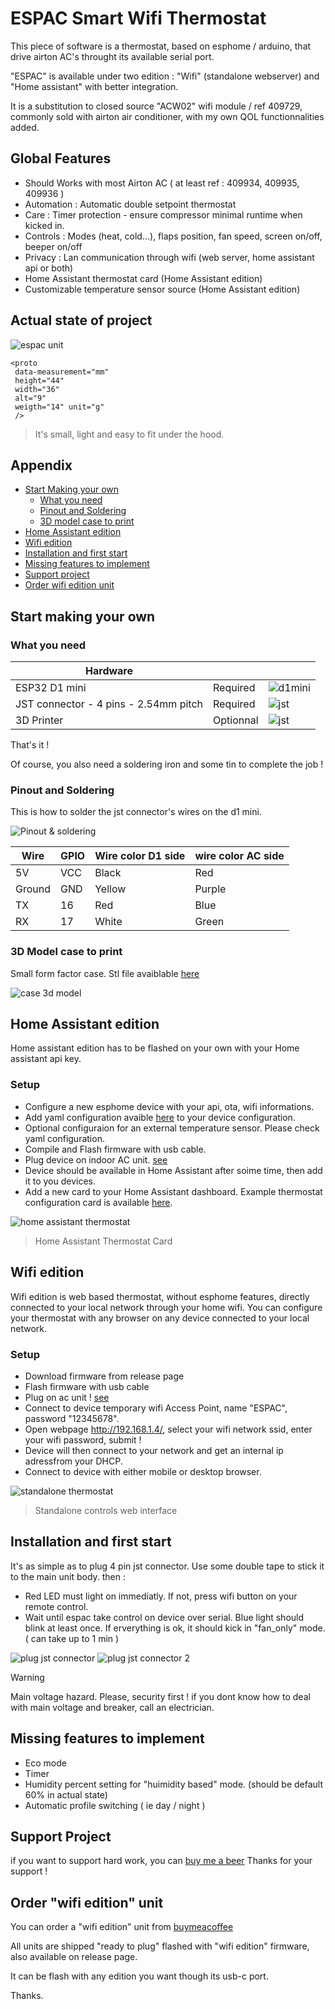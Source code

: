 
# ESPAC Smart Wifi Thermostat

This piece of software is a thermostat, based on esphome / arduino, that drive airton AC's throught its available serial port.

"ESPAC" is available under two edition : "Wifi" (standalone webserver) and "Home assistant" with better integration.

It is a substitution to closed source "ACW02" wifi module / ref 409729, commonly sold with airton air conditioner, with my own QOL functionnalities added.

## Global Features

- Should Works with most Airton AC ( at least ref : 409934, 409935, 409936 ) 
- Automation : Automatic double setpoint thermostat
- Care : Timer protection - ensure compressor minimal runtime when kicked in.
- Controls : Modes (heat, cold...), flaps position, fan speed, screen on/off, beeper on/off
- Privacy : Lan communication through wifi (web server, home assistant api or both)
- Home Assistant thermostat card (Home Assistant edition) 
- Customizable temperature sensor source (Home Assistant edition)

## Actual state of project

 ![espac unit](/images/header.webp)

```
<proto
 data-measurement="mm"
 height="44"
 width="36"
 alt="9"
 weigth="14" unit="g"
 />
```
> It's small, light and easy to fit under the hood.
 
## Appendix

- [Start Making your own](#start-making-your-own)
  - [What you need](#what-you-need)
  - [Pinout and Soldering](#pinout-and-soldering)
  - [3D model case to print](#3d-model-case-to-print)
- [Home Assistant edition](#home-assistant-edition)
- [Wifi edition](#wifi-edition)
- [Installation and first start](#installation-and-first-start)
- [Missing features to implement](#missing-features-to-implement)
- [Support project](#support-project)
- [Order wifi edition unit](#order-wifi-edition-unit)

## Start making your own

  ### What you need

| Hardware  |  | |
| ------------- | ------------- | ------------- |
| ESP32 D1 mini  | Required | ![d1mini](/images/d1mini.webp)  |
| JST connector - 4 pins - 2.54mm pitch  | Required | ![jst](/images/jst.webp)  |
| 3D Printer  | Optionnal | ![jst](/images/3dprinter.webp)  |

That's it !

Of course, you also need a soldering iron and some tin to complete the job !

 ### Pinout and Soldering

  This is how to solder the jst connector's wires on the d1 mini.
  
  ![Pinout & soldering](/images/soldering.webp)
  
  | Wire | GPIO | Wire color D1 side | wire color AC side |
  | ------------- | ------------- | ------------- | ------------- |
  | 5V | VCC | Black | Red | 
  | Ground | GND | Yellow | Purple |
  | TX | 16 | Red | Blue |
  | RX | 17 | White | Green |

 ### 3D Model case to print
  Small form factor case. Stl file avaiblable [here](/3d_case/espac_case_final.stl)  

  ![case 3d model](/images/case.webp)


## Home Assistant edition
 Home assistant edition has to be flashed on your own with your Home assistant api key. 

  ### Setup
   - Configure a new esphome device with your api, ota, wifi informations.
   - Add yaml configuration avaible [here](/home_assistant_edition/espac_configuration.yaml) to your device configuration.
   - Optional configuraion for an external temperature sensor. Please check yaml configuration.  
   - Compile and Flash firmware with usb cable.
   - Plug device on indoor AC unit. [see](#installation-and-first-start)
   - Device should be available in Home Assistant after soime time, then add it to you devices. 
   - Add a new card to your Home Assistant dashboard. Example thermostat configuration card is available [here](/home_assistant_edition/thermostat_card).


   ![home assistant thermostat](/images/ha_thermostat.webp)

   > Home Assistant Thermostat Card
     
## Wifi edition

  Wifi edition is web based thermostat, without esphome features, directly connected to your local network through your home wifi.
  You can configure your thermostat with any browser on any device connected to your local network.

  ### Setup
   - Download firmware from release page
   - Flash firmware with usb cable
   - Plug on ac unit ! [see](#installation-and-first-start)
   - Connect to device temporary wifi Access Point, name "ESPAC", password "12345678".
   - Open webpage http://192.168.1.4/, select your wifi network ssid, enter your wifi password, submit !
   - Device will then connect to your network and get an internal ip adressfrom your DHCP.
   - Connect to device with either mobile or desktop browser.

  ![standalone thermostat](/images/standalone_thermostat.webp)
  
  > Standalone controls web interface

## Installation and first start
 
 It's as simple as to plug 4 pin jst connector. Use some double tape to stick it to the main unit body. then :
  - Red LED must light on immediatly. If not, press wifi button on your remote control.
  - Wait until espac take control on device over serial. Blue light should blink at least once. If erverything is ok, it should kick in "fan_only" mode. ( can take up to 1 min )

![plug jst connector](/images/plug.webp)
![plug jst connector 2](/images/plug2.webp)

> [!WARNING]
> Main voltage hazard. Please, security first ! if you dont know how to deal with main voltage and breaker, call an electrician.

## Missing features to implement
  - Eco mode
  - Timer
  - Humidity percent setting for "huimidity based" mode. (should be default 60% in actual state) 
  - Automatic profile switching ( ie day / night )

## Support Project

if you want to support hard work, you can [buy me a beer](https://buymeacoffee.com/dohmotik)
Thanks for your support !

## Order "wifi edition" unit

  You can order a "wifi edition" unit from [buymeacoffee](https://buymeacoffee.com/dohmotik/e/436984)
  
  All units are shipped "ready to plug" flashed with "wifi edition" firmware, also available on release page. 
  
  It can be flash with any edition you want though its usb-c port.

  Thanks.
  
  
